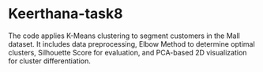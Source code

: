 # Keerthana-task8
The code applies K-Means clustering to segment customers in the Mall dataset. It includes data preprocessing, Elbow Method to determine optimal clusters, Silhouette Score for evaluation, and PCA-based 2D visualization for cluster differentiation.
